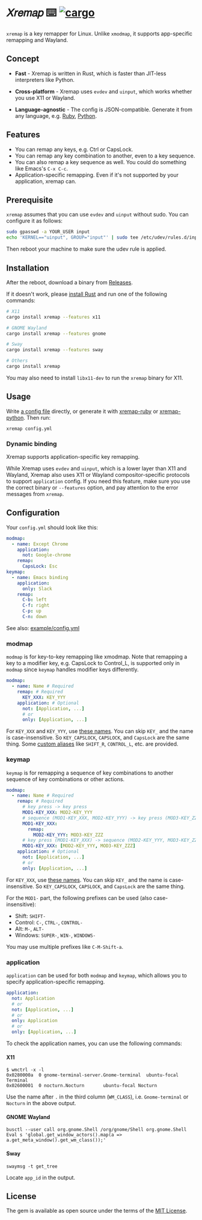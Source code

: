 # 𝑋𝑟𝑒𝑚𝑎𝑝 :keyboard: [![cargo](https://github.com/k0kubun/xremap/actions/workflows/build.yml/badge.svg)](https://github.com/k0kubun/xremap/actions/workflows/build.yml)

`xremap` is a key remapper for Linux. Unlike `xmodmap`, it supports app-specific remapping and Wayland.

## Concept

* **Fast** - Xremap is written in Rust, which is faster than JIT-less interpreters like Python.

* **Cross-platform** - Xremap uses `evdev` and `uinput`, which works whether you use X11 or Wayland.

* **Language-agnostic** - The config is JSON-compatible. Generate it from any language,
  e.g. [Ruby](https://github.com/xremap/xremap-ruby), [Python](https://github.com/xremap/xremap-python).

## Features

* You can remap any keys, e.g. Ctrl or CapsLock.
* You can remap any key combination to another, even to a key sequence.
* You can also remap a key sequence as well. You could do something like Emacs's `C-x C-c`.
* Application-specific remapping. Even if it's not supported by your application, xremap can.

## Prerequisite

`xremap` assumes that you can use `evdev` and `uinput` without sudo.
You can configure it as follows:

```bash
sudo gpasswd -a YOUR_USER input
echo 'KERNEL=="uinput", GROUP="input"' | sudo tee /etc/udev/rules.d/input.rules
```

Then reboot your machine to make sure the udev rule is applied.

## Installation

After the reboot, download a binary from [Releases](https://github.com/k0kubun/xremap/releases).

If it doesn't work, please [install Rust](https://doc.rust-lang.org/cargo/getting-started/installation.html)
and run one of the following commands:

```bash
# X11
cargo install xremap --features x11

# GNOME Wayland
cargo install xremap --features gnome

# Sway
cargo install xremap --features sway

# Others
cargo install xremap
```

You may also need to install `libx11-dev` to run the `xremap` binary for X11.

## Usage

Write [a config file](#Configuration) directly, or generate it with
[xremap-ruby](https://github.com/xremap/xremap-ruby) or [xremap-python](https://github.com/xremap/xremap-python).
Then run:

```
xremap config.yml
```

### Dynamic binding

Xremap supports application-specific key remapping.

While Xremap uses `evdev` and `uinput`, which is a lower layer than X11 and Wayland,
Xremap also uses X11 or Wayland compositor-specific protocols to support `application` config.
If you need this feature, make sure you use the correct binary or `--features` option,
and pay attention to the error messages from `xremap`.

## Configuration
Your `config.yml` should look like this:

```yml
modmap:
  - name: Except Chrome
    application:
      not: Google-chrome
    remap:
      CapsLock: Esc
keymap:
  - name: Emacs binding
    application:
      only: Slack
    remap:
      C-b: left
      C-f: right
      C-p: up
      C-n: down
```

See also: [example/config.yml](./example/config.yml)

### modmap

`modmap` is for key-to-key remapping like xmodmap.
Note that remapping a key to a modifier key, e.g. CapsLock to Control\_L,
is supported only in `modmap` since `keymap` handles modifier keys differently.

```yml
modmap:
  - name: Name # Required
    remap: # Required
      KEY_XXX: KEY_YYY
    application: # Optional
      not: [Application, ...]
      # or
      only: [Application, ...]
```

For `KEY_XXX` and `KEY_YYY`, use [these names](https://github.com/emberian/evdev/blob/1d020f11b283b0648427a2844b6b980f1a268221/src/scancodes.rs#L26-L572).
You can skip `KEY_` and the name is case-insensitive. So `KEY_CAPSLOCK`, `CAPSLOCK`, and `CapsLock` are the same thing.
Some [custom aliases](src/config/key.rs) like `SHIFT_R`, `CONTROL_L`, etc. are provided.

### keymap

`keymap` is for remapping a sequence of key combinations to another sequence of key combinations or other actions.

```yml
modmap:
  - name: Name # Required
    remap: # Required
      # key press -> key press
      MOD1-KEY_XXX: MOD2-KEY_YYY
      # sequence (MOD1-KEY_XXX, MOD2-KEY_YYY) -> key press (MOD3-KEY_ZZZ)
      MOD1-KEY_XXX:
        remap:
          MOD2-KEY_YYY: MOD3-KEY_ZZZ
      # key press (MOD1-KEY_XXX) -> sequence (MOD2-KEY_YYY, MOD3-KEY_ZZZ)
      MOD1-KEY_XXX: [MOD2-KEY_YYY, MOD3-KEY_ZZZ]
    application: # Optional
      not: [Application, ...]
      # or
      only: [Application, ...]
```

For `KEY_XXX`, use [these names](https://github.com/emberian/evdev/blob/1d020f11b283b0648427a2844b6b980f1a268221/src/scancodes.rs#L26-L572).
You can skip `KEY_` and the name is case-insensitive. So `KEY_CAPSLOCK`, `CAPSLOCK`, and `CapsLock` are the same thing.

For the `MOD1-` part, the following prefixes can be used (also case-insensitive):

* Shift: `SHIFT-`
* Control: `C-`, `CTRL-`, `CONTROL-`
* Alt: `M-`, `ALT-`
* Windows: `SUPER-`, `WIN-`, `WINDOWS-`

You may use multiple prefixes like `C-M-Shift-a`.

### application

`application` can be used for both `modmap` and `keymap`, which allows you to specify application-specific remapping.

```yml
application:
  not: Application
  # or
  not: [Application, ...]
  # or
  only: Application
  # or
  only: [Application, ...]
```

To check the application names, you can use the following commands:

#### X11

```
$ wmctrl -x -l
0x0280000a  0 gnome-terminal-server.Gnome-terminal  ubuntu-focal Terminal
0x02600001  0 nocturn.Nocturn       ubuntu-focal Nocturn
```

Use the name after `.` in the third column (`WM_CLASS`), i.e. `Gnome-terminal` or `Nocturn` in the above output.

#### GNOME Wayland

```
busctl --user call org.gnome.Shell /org/gnome/Shell org.gnome.Shell Eval s 'global.get_window_actors().map(a => a.get_meta_window().get_wm_class());'
```

#### Sway

```
swaymsg -t get_tree
```

Locate `app_id` in the output.

## License

The gem is available as open source under the terms of the [MIT License](https://opensource.org/licenses/MIT).
